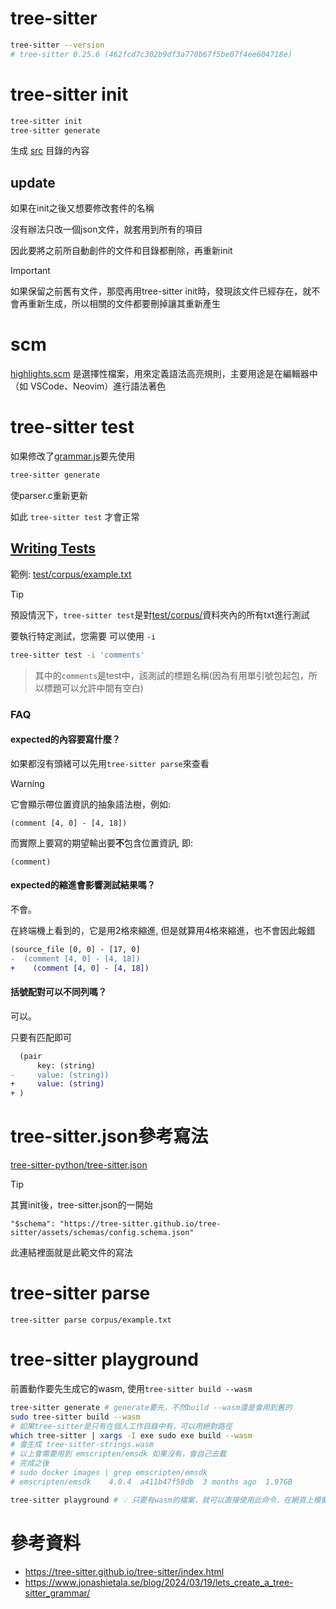 # tree-sitter

```sh
tree-sitter --version
# tree-sitter 0.25.6 (462fcd7c302b9df3a770b67f5be07f4ee604718e)
```

# tree-sitter init

```sh
tree-sitter init
tree-sitter generate
```

生成 [src](./src) 目錄的內容

## update

如果在init之後又想要修改套件的名稱

沒有辦法只改一個json文件，就套用到所有的項目

因此要將之前所自動創件的文件和目錄都刪除，再重新init

> [!IMPORTANT]
> 如果保留之前舊有文件，那麼再用tree-sitter init時，發現該文件已經存在，就不會再重新生成，所以相關的文件都要刪掉讓其重新產生

# scm

[highlights.scm](queries/strings/highlights.scm) 是選擇性檔案，用來定義語法高亮規則，主要用途是在編輯器中（如 VSCode、Neovim）進行語法著色

# tree-sitter test

如果修改了[grammar.js](grammar.js)要先使用

```sh
tree-sitter generate
```

使parser.c重新更新

如此 `tree-sitter test` 才會正常


## [Writing Tests](https://tree-sitter.github.io/tree-sitter/creating-parsers/5-writing-tests.html)

範例: [test/corpus/example.txt](test/corpus/example.txt)

> [!TIP]
> 預設情況下，`tree-sitter test`是對[test/corpus/](test/corpus/)資料夾內的所有txt進行測試

要執行特定測試，您需要 可以使用 `-i`

```sh
tree-sitter test -i 'comments'
```

> 其中的`comments`是test中，該測試的標題名稱(因為有用單引號包起包，所以標題可以允許中間有空白)


### FAQ

#### expected的內容要寫什麼？

如果都沒有頭緒可以先用`tree-sitter parse`來查看

> [!WARNING]
> 它會顯示帶位置資訊的抽象語法樹，例如:
>
> `(comment [4, 0] - [4, 18])`
>
> 而實際上要寫的期望輸出要**不**包含位置資訊, 即:
>
> `(comment)`


#### expected的縮進會影響測試結果嗎？

不會。

在終端機上看到的，它是用2格來縮進, 但是就算用4格來縮進，也不會因此報錯

```diff
(source_file [0, 0] - [17, 0]
-  (comment [4, 0] - [4, 18])
+    (comment [4, 0] - [4, 18])
```

#### 括號配對可以不同列嗎？

可以。

只要有匹配即可

```diff
  (pair
      key: (string)
-     value: (string))
+     value: (string)
+ )
```


# tree-sitter.json參考寫法

[tree-sitter-python/tree-sitter.json](https://github.com/tree-sitter/tree-sitter-python/blob/710796b8b877a970297106e5bbc8e2afa47f86ec/tree-sitter.json#L1-L42)


> [!TIP]
> 其實init後，tree-sitter.json的一開始
>
> `"$schema": "https://tree-sitter.github.io/tree-sitter/assets/schemas/config.schema.json"`
>
> 此連結裡面就是此範文件的寫法

# tree-sitter parse

```
tree-sitter parse corpus/example.txt
```

# tree-sitter playground

前置動作要先生成它的wasm, 使用`tree-sitter build --wasm`
```sh
tree-sitter generate # generate要先，不然build --wasm還是會用到舊的
sudo tree-sitter build --wasm
# 如果tree-sitter是只有在個人工作目錄中有，可以用絕對路徑
which tree-sitter | xargs -I exe sudo exe build --wasm
# 會生成 tree-sitter-strings.wasm
# 以上會需要用到 emscripten/emsdk 如果沒有，會自己去載
# 完成之後
# sudo docker images | grep emscripten/emsdk
# emscripten/emsdk    4.0.4  a411b47f58db  3 months ago  1.97GB

tree-sitter playground # 💡 只要有wasm的檔案，就可以直接使用此命令，在網頁上模擬測試
```

# 參考資料

- https://tree-sitter.github.io/tree-sitter/index.html
- https://www.jonashietala.se/blog/2024/03/19/lets_create_a_tree-sitter_grammar/
